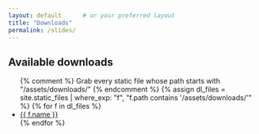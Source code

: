 ```yaml
---
layout: default      # or your preferred layout
title: "Downloads"
permalink: /slides/
---
```


## Available downloads

<ul>
{% comment %}
  Grab every static file whose path starts with "/assets/downloads/"
{% endcomment %}
{% assign dl_files = site.static_files | where_exp: "f", "f.path contains '/assets/downloads/'" %}
{% for f in dl_files %}
  <li>
    <a href="{{ f.path | relative_url }}">
      {{ f.name }}
    </a>
  </li>
{% endfor %}
</ul>
